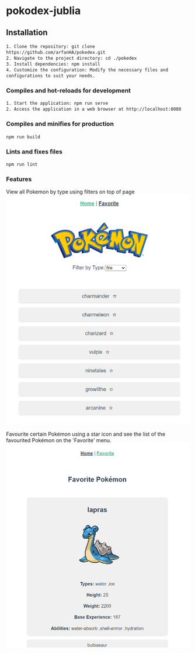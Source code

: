 # pokodex-jublia

## Installation

```
1. Clone the repository: git clone https://github.com/arfanHA/pokedex.git
2. Navigate to the project directory: cd ./pokedex
3. Install dependencies: npm install
4. Customize the configuration: Modify the necessary files and configurations to suit your needs.
```

### Compiles and hot-reloads for development

```
1. Start the application: npm run serve
2. Access the application in a web browser at http://localhost:8080
```

### Compiles and minifies for production

```
npm run build
```

### Lints and fixes files

```
npm run lint
```

### Features

View all Pokemon by type using filters on top of page
![-](./src/assets/home.png)

Favourite certain Pokémon using a star icon and see the list of the favourited Pokémon on the 'Favorite' menu.
![-](./src/assets/favorite.png)
